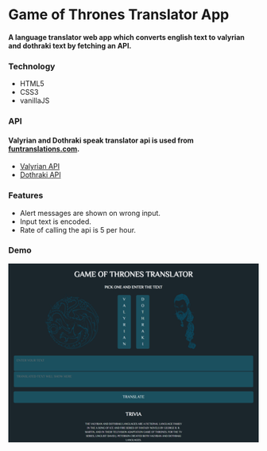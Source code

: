 #  Game of Thrones Translator App

#### A language translator web app which converts english text to valyrian and dothraki text by fetching an API.

### Technology
* HTML5
* CSS3
* vanillaJS

### API
#### Valyrian and Dothraki speak translator api is used from [funtranslations.com](https://funtranslations.com/).

*  [Valyrian API](https://funtranslations.com/api/valyrian)
*  [Dothraki API](https://funtranslations.com/api/dothraki)

### Features
* Alert messages are shown on wrong input.
* Input text is encoded.
* Rate of calling the api is 5 per hour.

### Demo
![Screenshot of webiste](https://github.com/AdityaAgrawal-03/api-funtranslations/blob/master/demo/demo.png)
